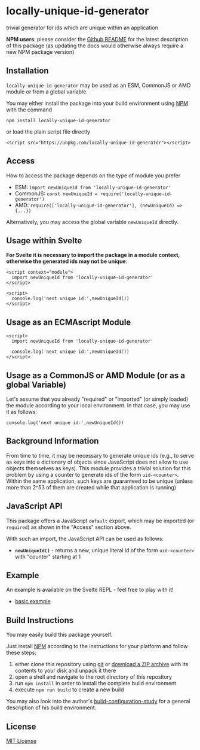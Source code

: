 # locally-unique-id-generator #

trivial generator for ids which are unique within an application

**NPM users**: please consider the [Github README](https://github.com/rozek/locally-unique-id-generator/blob/main/README.md) for the latest description of this package (as updating the docs would otherwise always require a new NPM package version)

## Installation ##

`locally-unique-id-generator` may be used as an ESM, CommonJS or AMD module or from a global variable.

You may either install the package into your build environment using [NPM](https://docs.npmjs.com/) with the command

```
npm install locally-unique-id-generator
```

or load the plain script file directly

```
<script src="https://unpkg.com/locally-unique-id-generator"></script>
```

## Access ##

How to access the package depends on the type of module you prefer

* ESM: `import newUniqueId from 'locally-unique-id-generator'`
* CommonJS: `const newUniqueId = require('locally-unique-id-generator')`
* AMD: `require(['locally-unique-id-generator'], (newUniqueId) => {...})`

Alternatively, you may access the global variable `newUniqueId` directly.

## Usage within Svelte ##

**For Svelte it is necessary to import the package in a module context, otherwise the generated ids may not be unique**:

```
<script context="module">
  import newUniqueId from 'locally-unique-id-generator'
</script>

<script>
  console.log('next unique id:',newUniqueId())
</script>
```

## Usage as an ECMAscript Module ##

```
<script>
  import newUniqueId from 'locally-unique-id-generator'

  console.log('next unique id:',newUniqueId())
</script>
```

## Usage as a CommonJS or AMD Module (or as a global Variable) ##

Let's assume that you already "required" or "imported" (or simply loaded) the module according to your local environment. In that case, you may use it as follows:

```
console.log('next unique id:',newUniqueId())
```

## Background Information ##

From time to time, it may be necessary to generate unique ids (e.g., to serve as keys into a dictionary of objects since JavaScript does not allow to use objects themselves as keys). This module provides a trivial solution for this problem by using a counter to generate ids of the form `uid-<counter>`. Within the same application, such keys are guaranteed to be unique (unless more than 2^53 of them are created while that application is running)

## JavaScript API ##

This package offers a JavaScript `default` export, which may be imported (or `required`) as shown in the "Access" section above.

With such an import, the JavaScript API can be used as follows:

* **`newUniqueId()`** - returns a new, unique literal id of the form `uid-<counter>` with "counter" starting at 1

## Example ##

An example is available on the Svelte REPL - feel free to play with it!

* [basic example](https://svelte.dev/repl/34407dd75db14206becd97b1441720c6)

## Build Instructions ##

You may easily build this package yourself.

Just install [NPM](https://docs.npmjs.com/) according to the instructions for your platform and follow these steps:

1. either clone this repository using [git](https://git-scm.com/) or [download a ZIP archive](https://github.com/rozek/locally-unique-id-generator/archive/refs/heads/main.zip) with its contents to your disk and unpack it there 
2. open a shell and navigate to the root directory of this repository
3. run `npm install` in order to install the complete build environment
4. execute `npm run build` to create a new build

You may also look into the author's [build-configuration-study](https://github.com/rozek/build-configuration-study) for a general description of his build environment.

## License ##

[MIT License](LICENSE.md)
